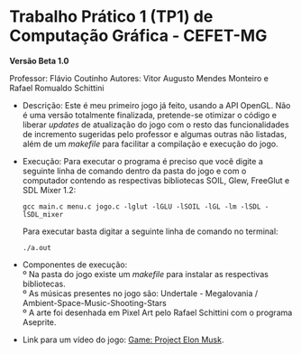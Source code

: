 # Trabalho Prático 1 (TP1) de Computação Gráfica - CEFET-MG

**Versão Beta 1.0**

Professor: Flávio Coutinho
Autores: Vitor Augusto Mendes Monteiro e Rafael Romualdo Schittini

- Descrição: Este é meu primeiro jogo já feito, usando a API OpenGL. Não é uma versão totalmente finalizada, pretende-se otimizar o código e liberar *updates* de atualização do jogo com o resto das funcionalidades de incremento sugeridas pelo professor e algumas outras não listadas, além de um *makefile* para facilitar a compilação e execução do jogo.

- Execução: Para executar o programa é preciso que você digite a seguinte linha de comando dentro da pasta do jogo e com o computador contendo as respectivas bibliotecas SOIL, Glew, FreeGlut e SDL Mixer 1.2: 

  `gcc main.c menu.c jogo.c -lglut -lGLU -lSOIL -lGL -lm -lSDL -lSDL_mixer`

  Para executar basta digitar a seguinte linha de comando no terminal:

  `./a.out`

- Componentes de execução:           
  º Na pasta do jogo existe um *makefile* para instalar as respectivas bibliotecas.       
  º As músicas presentes no jogo são:  Undertale - Megalovania / Ambient-Space-Music-Shooting-Stars                             
  º A arte foi desenhada em Pixel Art pelo Rafael Schittini com o programa Aseprite.
  
  
- Link para um vídeo do jogo: [Game: Project Elon Musk](https://www.youtube.com/).
